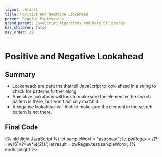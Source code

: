 ```yaml
---
layout: default
title: Positive and Negative Lookahead
parent: Regular Expressions
grand_parent: JavaScript Algorithms and Data Structures
has_children: false
nav_order: 29
---
```

# Positive and Negative Lookahead
## Summary
- Lookaheads are patterns that tell JavaScript to look-ahead in a string to check for patterns further along.
- A positive lookahead will look to make sure the element in the search pattern is there, but won't actually match it.
- A negative lookahead will look to make sure the element in the search pattern is not there.

## Final Code

{% highlight JavaScript %}
let sampleWord = "astronaut";
let pwRegex =  /(?=\w{6})(?=\w*\d{2})/;
let result = pwRegex.test(sampleWord);
{% endhighlight %}
